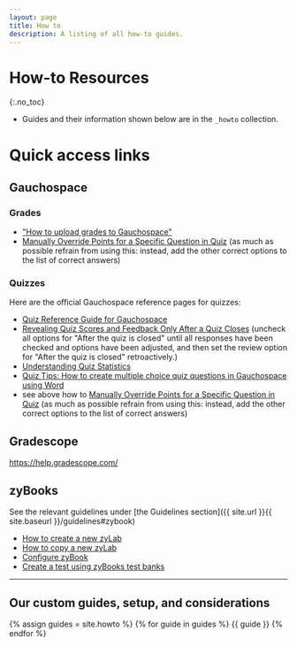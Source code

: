 ```yaml
---
layout: page
title: How to
description: A listing of all how-to guides.
---
```


# How-to Resources
{:.no_toc}

* Guides and their information shown below are in the `_howto` collection.

# Quick access links

## Gauchospace

### Grades
* ["How to upload grades to Gauchospace"](https://help.lsit.ucsb.edu/hc/en-us/articles/202561544-How-do-I-upload-a-spreadsheet-of-grades-into-the-GauchoSpace-gradebook-)
* [Manually Override Points for a Specific Question in Quiz](https://help.lsit.ucsb.edu/hc/en-us/articles/360042449951-Manually-Override-Points-for-a-Specific-Question-in-Quiz) (as much as possible refrain from using this: instead, add the other correct options to the list of correct answers)

### Quizzes
Here are the official Gauchospace reference pages for quizzes:
* [Quiz Reference Guide for Gauchospace](https://help.lsit.ucsb.edu/hc/en-us/articles/204491504-Quiz-Reference-Guide-for-Gauchospace)
* [Revealing Quiz Scores and Feedback Only After a Quiz Closes](https://help.lsit.ucsb.edu/hc/en-us/articles/360052427312-Revealing-Quiz-Scores-and-Feedback-Only-After-a-Quiz-Closes) (uncheck all options for "After the quiz is closed" until all responses have been checked and options have been adjusted, and then set the review option for "After the quiz is closed" retroactively.)
* [Understanding Quiz Statistics](https://help.lsit.ucsb.edu/hc/en-us/articles/360056425031-Understanding-Quiz-Statistics)
* [Quiz Tips: How to create multiple choice quiz questions in Gauchospace using Word](https://help.lsit.ucsb.edu/hc/en-us/articles/214732228-Quiz-Tips-How-to-create-multiple-choice-quiz-questions-in-Gauchospace-using-Word)
* see above how to [Manually Override Points for a Specific Question in Quiz](#) (as much as possible refrain from using this: instead, add the other correct options to the list of correct answers)

## Gradescope

<https://help.gradescope.com/>

## zyBooks

See the relevant guidelines under [the Guidelines section]({{ site.url }}{{ site.baseurl }}/guidelines#zybook)
* [How to create a new zyLab](https://zybooks.zendesk.com/hc/en-us/articles/360012355613-How-to-create-a-new-zyLab)
* [How to copy a new zyLab](https://zybooks.zendesk.com/hc/en-us/articles/360015181913-How-to-copy-a-zyLab)
* [Configure zyBook](https://zybooks.zendesk.com/hc/en-us/articles/360007903633-How-to-configure-your-zyBook)
* [Create a test using zyBooks test banks](https://zybooks.zendesk.com/hc/en-us/articles/360018781373)

---

## Our custom guides, setup, and considerations

{% assign guides = site.howto %}
{% for guide in guides %}
{{ guide }}
{% endfor %}

